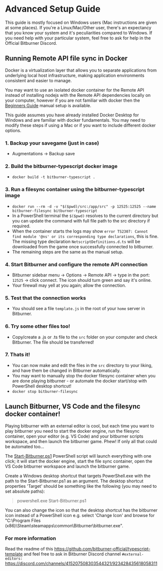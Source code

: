 # Advanced Setup Guide

This guide is mostly focused on Windows users (Mac instructions are given at some places).
If you're a Linux/Mac/Other user, there's an expectancy that you know your system and it's peculiarities compared to Windows.
If you need help with your particular system, feel free to ask for help in the Official Bitburner Discord.

## Running Remote API file sync in Docker

Docker is a virtualization layer that allows you to separate applications from underlying local host infrastructure, making application environments consistent and easier to manage. 

You may want to use an isolated docker container for the Remote API instead of installing nodejs with the Remote API dependencies locally on your computer, however if you are not familiar with docker then the [Beginners Guide](BeginnersGuide.md) manual setup is available.

This guide assumes you have already installed Docker Desktop for Windows and are familiar with docker fundamentals. You may need to modify these steps if using a Mac or if you want to include different docker options.

### 1. Backup your savegame (just in case) 
- Augmentations -> Backup save

### 2. Build the bitburner-typescript docker image
- `docker build -t bitburner-typescript .`
	
### 3. Run a filesync container using the bitburner-typescript image
- `docker run --rm -d -v "$($pwd)/src:/app/src" -p 12525:12525 --name bitburner-filesync bitburner-typescript`
- In a PowerShell terminal the `$($pwd)` resolves to the current directory but you can update the command with full file path to the src directory if required.
- When the container starts the logs may show `error TS2307: Cannot find module '@ns' or its corresponding type declarations`, this is fine. The missing type declaration `NetscriptDefinitions.d.ts` will be downloaded from the game once successfully connected to bitburner.
- The remaining steps are the same as the manual setup.

### 4. Start Bitburner and configure the remote API connection
- Bitburner sidebar menu -> Options -> Remote API -> type in the port: `12525` -> click connect. The icon should turn green and say it's online.
- Your firewall may yell at you again; allow the connection.

### 5. Test that the connection works
- You should see a file `template.js` in the root of your `home` server in Bitburner.

### 6. Try some other files too!
- Copy/create a .js or .ts file to the `src` folder on your computer and check Bitburner. The file should be transferred!
	
### 7. Thats it!
- You can now make and edit the files in the `src` directory to your liking, and have them be changed in Bitburner automatically.
- You may want to manually stop the docker filesync container when you are done playing bitburner - or automate the docker start/stop with PowerShell desktop shortcut!
- `docker stop bitburner-filesync`

## Launch Bitburner, VS Code and the filesync docker container!

Playing bitburner with an external editor is cool, but each time you want to play bitburner you need to start the docker engine, run the filesync container, open your editor (e.g. VS Code) and your bitburner scripts workspace, and then launch the bitburner game. Phew! If only all that could be automated too...

The [Start-Bitburner.ps1](Start-Bitburner.ps1) PowerShell script will launch everything with one click; it will start the docker engine, start the file sync container, open the VS Code bitburner workspace and launch the bitburner game. 

Create a Windows desktop shortcut that targets PowerShell.exe with the path to the Start-Bitburner.ps1 as an argument. The desktop shortcut properties 'Target' should be something like the following (you may need to set absolute paths):

> powershell.exe Start-Bitburner.ps1 

You can also change the icon so that the desktop shortcut has the bitburner icon instead of a PowerShell icon e.g. select 'Change Icon' and browse for "C:\Program Files (x86)\Steam\steamapps\common\Bitburner\bitburner.exe".


### For more information
Read the readme of this https://github.com/bitburner-official/typescript-template and feel free to ask in Bitburner Discord channel `#external-editors:` https://discord.com/channels/415207508303544321/923428435618058311
